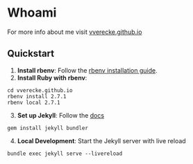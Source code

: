 # Whoami

For more info about me visit [vverecke.github.io](https://vverecke.github.io)

## Quickstart

1. **Install rbenv**: Follow the [rbenv installation guide](https://github.com/rbenv/rbenv#installation).
2. **Install Ruby with rbenv**:

```
cd vverecke.github.io
rbenv install 2.7.1
rbenv local 2.7.1
```

3. **Set up Jekyll**: Follow the [docs](https://jekyllrb.com/docs/)

```
gem install jekyll bundler
```

4. **Local Development**: Start the Jekyll server with live reload

```
bundle exec jekyll serve --livereload
```
